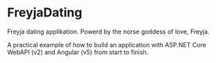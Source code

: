 # FreyjaDating
Freyja dating applikation. Powerd by the norse goddess of love, Freyja.

A practical example of how to build an application with ASP.NET Core WebAPI (v2) and Angular (v5) from start to finish. 
